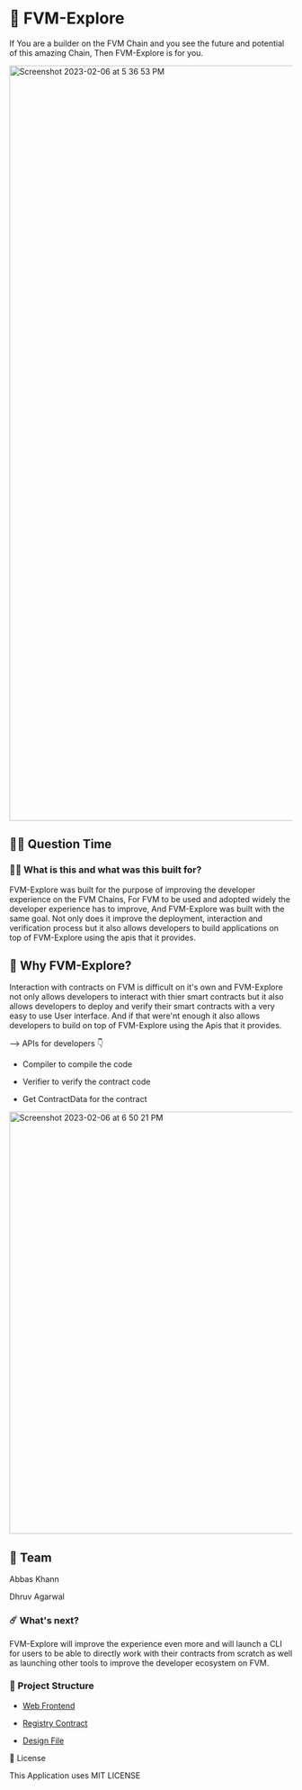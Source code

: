 # 🥳 FVM-Explore

If You are a builder on the FVM Chain and you see the future and potential of this amazing Chain, Then FVM-Explore is for you.

<img width="1342" alt="Screenshot 2023-02-06 at 5 36 53 PM" src="https://user-images.githubusercontent.com/91938348/216992403-121fd916-ab1f-4350-8a3c-bf5340bf5fac.png">

## 🤷‍♀️ Question Time

### 👨‍🔬 What is this and what was this built for?

FVM-Explore was built for the purpose of improving the developer experience on the FVM Chains, For FVM to be used and adopted widely the developer experience has to improve, And FVM-Explore was built with the same goal. Not only does it improve the deployment, interaction and verification process but it also allows developers to build applications on top of FVM-Explore using the apis that it provides.

## 🤔 Why FVM-Explore?

Interaction with contracts on FVM is difficult on it's own and FVM-Explore not only allows developers to interact with thier smart contracts but it also allows developers to deploy and verify their smart contracts with a very easy to use User interface. And if that were'nt enough it also allows developers to build on top of FVM-Explore using the Apis that it provides.

--> APIs for developers 👇

- Compiler to compile the code

- Verifier to verify the contract code

- Get ContractData for the contract

<img width="750" alt="Screenshot 2023-02-06 at 6 50 21 PM" src="https://user-images.githubusercontent.com/91938348/216992460-a29c9b78-9f22-4fdb-8b5e-392b8f51fc02.png">

## 👊 Team

Abbas Khann

Dhruv Agarwal

### ☄️ What's next?

FVM-Explore will improve the experience even more and will launch a CLI for users to be able to directly work with their contracts from scratch as well as launching other tools to improve the developer ecosystem on FVM.

### 🔩 Project Structure

- [Web Frontend](https://fvm-explore.vercel.app/)

- [Registry Contract](https://github.com/Abbas-Khann/FVM-Explore/tree/main/contracts)

- [Design File](https://www.figma.com/file/vdrXspb2EcceknJypukmoL/FVM-Explore?node-id=0%3A1&t=JhpfAYJpnDEV0pNc-0)

🚫 License

This Application uses MIT LICENSE
